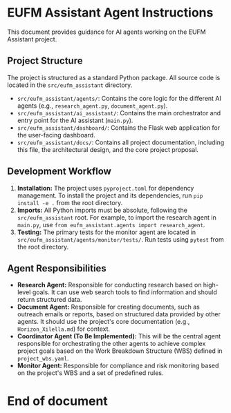 # EUFM Assistant Agent Instructions

This document provides guidance for AI agents working on the EUFM Assistant project.

## Project Structure

The project is structured as a standard Python package. All source code is located in the `src/eufm_assistant` directory.

- `src/eufm_assistant/agents/`: Contains the core logic for the different AI agents (e.g., `research_agent.py`, `document_agent.py`).
- `src/eufm_assistant/ai_assistant/`: Contains the main orchestrator and entry point for the AI assistant (`main.py`).
- `src/eufm_assistant/dashboard/`: Contains the Flask web application for the user-facing dashboard.
- `src/eufm_assistant/docs/`: Contains all project documentation, including this file, the architectural design, and the core project proposal.

## Development Workflow

1.  **Installation:** The project uses `pyproject.toml` for dependency management. To install the project and its dependencies, run `pip install -e .` from the root directory.
2.  **Imports:** All Python imports must be absolute, following the `src/eufm_assistant` root. For example, to import the research agent in `main.py`, use `from eufm_assistant.agents import research_agent`.
3.  **Testing:** The primary tests for the monitor agent are located in `src/eufm_assistant/agents/monitor/tests/`. Run tests using `pytest` from the root directory.

## Agent Responsibilities

- **Research Agent:** Responsible for conducting research based on high-level goals. It can use web search tools to find information and should return structured data.
- **Document Agent:** Responsible for creating documents, such as outreach emails or reports, based on structured data provided by other agents. It should use the project's core documentation (e.g., `Horizon_Xilella.md`) for context.
- **Coordinator Agent (To Be Implemented):** This will be the central agent responsible for orchestrating the other agents to achieve complex project goals based on the Work Breakdown Structure (WBS) defined in `project_wbs.yaml`.
- **Monitor Agent:** Responsible for compliance and risk monitoring based on the project's WBS and a set of predefined rules.

# End of document
